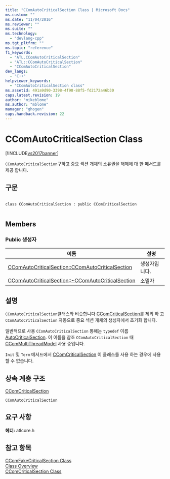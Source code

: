 ```yaml
---
title: "CComAutoCriticalSection Class | Microsoft Docs"
ms.custom: ""
ms.date: "11/04/2016"
ms.reviewer: ""
ms.suite: ""
ms.technology: 
  - "devlang-cpp"
ms.tgt_pltfrm: ""
ms.topic: "reference"
f1_keywords: 
  - "ATL.CComAutoCriticalSection"
  - "ATL::CComAutoCriticalSection"
  - "CComAutoCriticalSection"
dev_langs: 
  - "C++"
helpviewer_keywords: 
  - "CComAutoCriticalSection class"
ms.assetid: 491a9d90-3398-4f90-88f5-fd2172a46b30
caps.latest.revision: 19
author: "mikeblome"
ms.author: "mblome"
manager: "ghogen"
caps.handback.revision: 22
---
```

# CComAutoCriticalSection Class
[!INCLUDE[vs2017banner](../../assembler/inline/includes/vs2017banner.md)]

`CComAutoCriticalSection`구하고 중요 섹션 개체의 소유권을 해제에 대 한 메서드를 제공 합니다.  
  
## 구문  
  
```  
  
class CComAutoCriticalSection : public CComCriticalSection  
  
```  
  
## Members  
  
### Public 생성자  
  
|이름|설명|  
|--------|--------|  
|[CComAutoCriticalSection::CComAutoCriticalSection](../Topic/CComAutoCriticalSection::CComAutoCriticalSection.md)|생성자입니다.|  
|[CComAutoCriticalSection::~CComAutoCriticalSection](../Topic/CComAutoCriticalSection::~CComAutoCriticalSection.md)|소멸자|  
  
## 설명  
 `CComAutoCriticalSection`클래스와 비슷합니다  [CComCriticalSection](../../atl/reference/ccomcriticalsection-class.md)를 제외 하 고 `CComAutoCriticalSection` 자동으로 중요 섹션 개체의 생성자에서 초기화 합니다.  
  
 일반적으로 사용 `CComAutoCriticalSection` 통해는 `typedef` 이름  [AutoCriticalSection](../Topic/CComMultiThreadModel::AutoCriticalSection.md).  이 이름을 참조 `CComAutoCriticalSection` 때  [CComMultiThreadModel](../../atl/reference/ccommultithreadmodel-class.md) 사용 중입니다.  
  
 `Init` 및 `Term` 메서드에서  [CComCriticalSection](../../atl/reference/ccomcriticalsection-class.md) 이 클래스를 사용 하는 경우에 사용할 수 없습니다.  
  
## 상속 계층 구조  
 [CComCriticalSection](../../atl/reference/ccomcriticalsection-class.md)  
  
 `CComAutoCriticalSection`  
  
## 요구 사항  
 **헤더:**  atlcore.h  
  
## 참고 항목  
 [CComFakeCriticalSection Class](../../atl/reference/ccomfakecriticalsection-class.md)   
 [Class Overview](../../atl/atl-class-overview.md)   
 [CComCriticalSection Class](../../atl/reference/ccomcriticalsection-class.md)